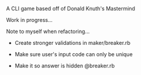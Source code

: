 A CLI game based off of Donald Knuth's Mastermind

Work in progress...

Note to myself when refactoring...

- Create stronger validations in maker/breaker.rb

- Make sure user's input code can only be unique

- Make it so answer is hidden @breaker.rb
